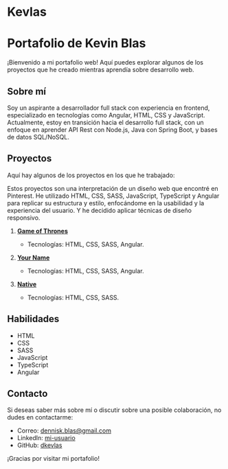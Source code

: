 # Kevlas

# Portafolio de Kevin Blas

¡Bienvenido a mi portafolio web! Aquí puedes explorar algunos de los proyectos que he creado mientras aprendía sobre desarrollo web.

## Sobre mí

Soy un aspirante a desarrollador full stack con experiencia en frontend, especializado en tecnologías como Angular, HTML, CSS y JavaScript. Actualmente, estoy en transición hacia el desarrollo full stack, con un enfoque en aprender API Rest con Node.js, Java con Spring Boot, y bases de datos SQL/NoSQL.

## Proyectos

Aquí hay algunos de los proyectos en los que he trabajado:

Estos proyectos son una interpretación de un diseño web que encontré en Pinterest. He utilizado HTML, CSS, SASS, JavaScript, TypeScript y Angular para replicar su estructura y estilo, enfocándome en la usabilidad y la experiencia del usuario. Y he decidido aplicar técnicas de diseño responsivo.

1. **[Game of Thrones](https://github.com/dkevlas/GameOfThonesClone.git)**
   - Tecnologías: HTML, CSS, SASS, Angular.

2. **[Your Name](https://github.com/dkevlas/YourNameClone.git)**
   - Tecnologías: HTML, CSS, SASS, Angular.

3. **[Native](https://github.com/dkevlas/NativeClone.git)**
   - Tecnologías: HTML, CSS, SASS.

## Habilidades

- HTML
- CSS
- SASS
- JavaScript
- TypeScript
- Angular

## Contacto

Si deseas saber más sobre mí o discutir sobre una posible colaboración, no dudes en contactarme:

- Correo: [dennisk.blas@gmail.com](dennisk.blas@gmail.com)
- LinkedIn: [mi-usuario](enlace-linkedin)
- GitHub: [dkevlas](https://github.com/dkevlas)

¡Gracias por visitar mi portafolio!
